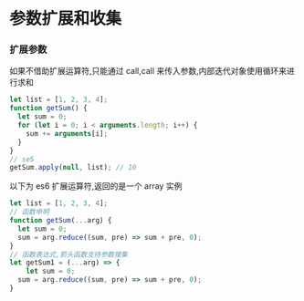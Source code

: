 # 参数扩展和收集

### 扩展参数

如果不借助扩展运算符,只能通过 call,call 来传入参数,内部迭代对象使用循环来进行求和

```javascript
let list = [1, 2, 3, 4];
function getSum() {
  let sum = 0;
  for (let i = 0; i < arguments.length; i++) {
    sum += arguments[i];
  }
}
// se5
getSum.apply(null, list); // 10
```

以下为 es6 扩展运算符,返回的是一个 array 实例

```javascript
let list = [1, 2, 3, 4];
// 函数申明
function getSum(...arg) {
  let sum = 0;
  sum = arg.reduce((sum, pre) => sum + pre, 0);
}
// 函数表达式,箭头函数支持参数搜集
let getSum1 = (...arg) => {
    let sum = 0;
  sum = arg.reduce((sum, pre) => sum + pre, 0);
}
```
